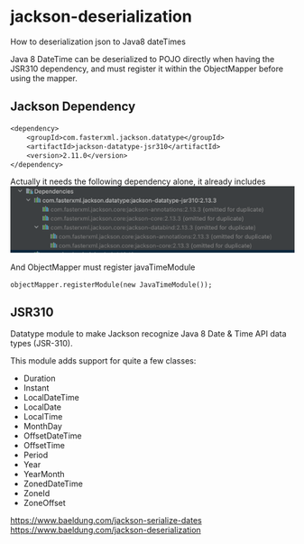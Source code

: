# jackson-deserialization
How to deserialization json to Java8 dateTimes

Java 8 DateTime can be deserialized to POJO directly when having the JSR310 dependency, and must register it 
within the ObjectMapper before using the mapper.

## Jackson Dependency
```
<dependency>
    <groupId>com.fasterxml.jackson.datatype</groupId>
    <artifactId>jackson-datatype-jsr310</artifactId>
    <version>2.11.0</version>
</dependency>
```
Actually it needs the following dependency alone, it already includes
![img.png](img.png)

And ObjectMapper must register javaTimeModule 
```
objectMapper.registerModule(new JavaTimeModule());
```
## JSR310

Datatype module to make Jackson recognize Java 8 Date & Time API data types (JSR-310).

This module adds support for quite a few classes:

- Duration
- Instant
- LocalDateTime
- LocalDate
- LocalTime
- MonthDay
- OffsetDateTime
- OffsetTime
- Period
- Year
- YearMonth
- ZonedDateTime
- ZoneId
- ZoneOffset


https://www.baeldung.com/jackson-serialize-dates
https://www.baeldung.com/jackson-deserialization
